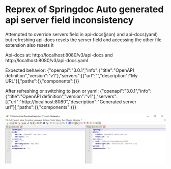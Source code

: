 # Reprex of Springdoc Auto generated api server field inconsistency 

Attempted to override servers field in api-docs(json) and api-docs(yaml) but refreshing api-docs resets the server field and accessing the other file extension also resets it

Api-docs at:
http://localhost:8080/v3/api-docs
and
http://localhost:8080/v3/api-docs.yaml

Expected behavior:
{"openapi":"3.0.1","info":{"title":"OpenAPI definition","version":"v1"},"servers":[{"url":"","description":"My URL"}],"paths":{},"components":{}}

After refreshing or switching to json or yaml:
{"openapi":"3.0.1","info":{"title":"OpenAPI definition","version":"v1"},"servers":[{"url":"http://localhost:8080","description":"Generated server url"}],"paths":{},"components":{}}

![Screenshot](yaml%20example.png)
